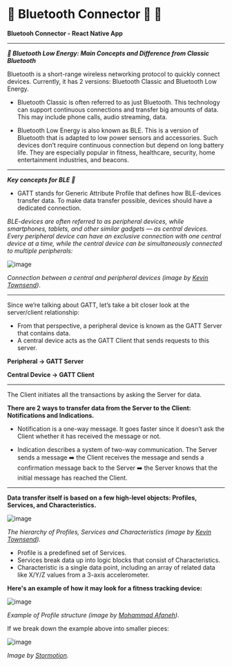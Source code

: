 # :small_blue_diamond: Bluetooth Connector :iphone: :small_blue_diamond:
**Bluetooh Connector - React Native App**
____________________________________________________________________________________________________________________________________________

***📳 Bluetooth Low Energy: Main Concepts and Difference from Classic Bluetooth***

Bluetooth is a short-range wireless networking protocol to quickly connect devices. Currently, it has 2 versions: Bluetooth Classic and Bluetooth Low Energy.

- Bluetooth Classic is often referred to as just Bluetooth. This technology can support continuous connections and transfer big amounts of data. This may include phone calls, audio streaming, data.

- Bluetooth Low Energy is also known as BLE. This is a version of Bluetooth that is adapted to low power sensors and accessories. Such devices don’t require continuous connection but depend on long battery life. They are especially popular in fitness, healthcare, security, home entertainment industries, and beacons.
____________________________________________________________________________________________________________________________________________
***Key concepts for BLE 📖***
- GATT stands for Generic Attribute Profile that defines how BLE-devices transfer data. To make data transfer possible, devices should have a dedicated connection.

_BLE-devices are often referred to as peripheral devices, while smartphones, tablets, and other similar gadgets — as central devices. 
Every peripheral device can have an exclusive connection with one central device at a time, while the central device can be simultaneously connected to multiple peripherals:_

![image](https://user-images.githubusercontent.com/20091777/122648996-bcecc600-d0f9-11eb-8818-6a725adf99c5.png)

_Connection between a central and peripheral devices (image by [Kevin Townsend](https://learn.adafruit.com/users/ktownsend))_.

____________________________________________________________________________________________________________________________________________
Since we’re talking about GATT, let’s take a bit closer look at the server/client relationship:
- From that perspective, a peripheral device is known as the GATT Server that contains data.
- A central device acts as the GATT Client that sends requests to this server.

**Peripheral -> GATT Server**

**Central Device -> GATT Client**
____________________________________________________________________________________________________________________________________________
The Client initiates all the transactions by asking the Server for data. 

**There are 2 ways to transfer data from the Server to the Client: Notifications and Indications.**

- Notification is a one-way message. It goes faster since it doesn’t ask the Client whether it has received the message or not.

- Indication describes a system of two-way communication. 
The Server sends a message ➡️ the Client receives the message and sends a confirmation message back to the Server ➡️ the Server knows that the initial message has reached the Client.
____________________________________________________________________________________________________________________________________________
**Data transfer itself is based on a few high-level objects: Profiles, Services, and Characteristics.**

![image](https://user-images.githubusercontent.com/20091777/122649427-cecf6880-d0fb-11eb-9a70-ab6e8b2998aa.png)

_The hierarchy of Profiles, Services and Characteristics (image by [Kevin Townsend](https://learn.adafruit.com/users/ktownsend))._

- Profile is a predefined set of Services.
- Services break data up into logic blocks that consist of Characteristics.
- Characteristic is a single data point, including an array of related data like X/Y/Z values from a 3-axis accelerometer.

**Here's an example of how it may look for a fitness tracking device:**

![image](https://user-images.githubusercontent.com/20091777/122649567-66cd5200-d0fc-11eb-8281-d39bb080e01d.png)

_Example of Profile structure (image by [Mohammad Afaneh](https://www.novelbits.io/author/mafaneh/))._

If we break down the example above into smaller pieces:

![image](https://user-images.githubusercontent.com/20091777/122649989-7fd70280-d0fe-11eb-9ab9-46a02ebe319e.png)

_Image by [Stormotion](https://stormotion.io/blog/what-to-consider-when-integrating-ble-in-your-react-native-app/)._
